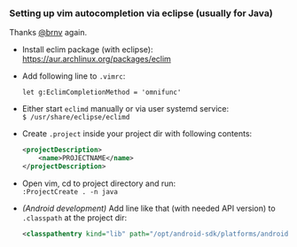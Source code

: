 ### Setting up vim autocompletion via eclipse (usually for Java)

Thanks [@brnv](https://github.com/brnv) again.

* Install eclim package (with eclipse):  
  https://aur.archlinux.org/packages/eclim
* Add following line to `.vimrc`:

  ```viml
  let g:EclimCompletionMethod = 'omnifunc'
  ```
* Either start `eclimd` manually or via user systemd service:  
  `$ /usr/share/eclipse/eclimd`
* Create `.project` inside your project dir with following contents:

  ```xml
  <projectDescription>
      <name>PROJECTNAME</name>
  </projectDescription>
    ```
* Open vim, cd to project directory and run:  
  `:ProjectCreate . -n java`

* *(Android development)* Add line like that (with needed API version) to
  `.classpath` at the project dir:

  ```xml
  <classpathentry kind="lib" path="/opt/android-sdk/platforms/android-19/android.jar"/>
  ```
